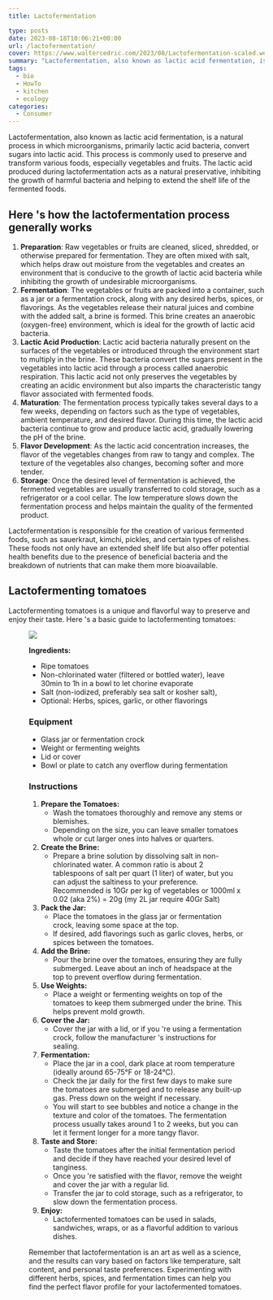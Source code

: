 ```yaml
---
title: Lactofermentation

type: posts
date: 2023-08-18T10:06:21+00:00
url: /lactofermentation/
cover: https://www.waltercedric.com/2023/08/Lactofermentation-scaled.webp
summary: "Lactofermentation, also known as lactic acid fermentation, is a natural process in which microorganisms, primarily lactic acid bacteria, convert sugars into lactic acid. This process is commonly used to preserve and transform various foods, especially vegetables and fruits. The lactic acid produced during lactofermentation acts as a natural preservative, inhibiting the growth of harmful bacteria and helping to extend the shelf life of the fermented foods."
tags:
  - bio
  - HowTo
  - kitchen
  - ecology
categories:
  - Consumer
---
```

Lactofermentation, also known as lactic acid fermentation, is a natural process in which microorganisms, primarily lactic acid bacteria, convert sugars into lactic acid. This process is commonly used to preserve and transform various foods, especially vegetables and fruits. The lactic acid produced during lactofermentation acts as a natural preservative, inhibiting the growth of harmful bacteria and helping to extend the shelf life of the fermented foods.

## Here 's how the lactofermentation process generally works

  1. **Preparation**: Raw vegetables or fruits are cleaned, sliced, shredded, or otherwise prepared for fermentation. They are often mixed with salt, which helps draw out moisture from the vegetables and creates an environment that is conducive to the growth of lactic acid bacteria while inhibiting the growth of undesirable microorganisms.
  2. **Fermentation**: The vegetables or fruits are packed into a container, such as a jar or a fermentation crock, along with any desired herbs, spices, or flavorings. As the vegetables release their natural juices and combine with the added salt, a brine is formed. This brine creates an anaerobic (oxygen-free) environment, which is ideal for the growth of lactic acid bacteria.
  3. **Lactic Acid Production**: Lactic acid bacteria naturally present on the surfaces of the vegetables or introduced through the environment start to multiply in the brine. These bacteria convert the sugars present in the vegetables into lactic acid through a process called anaerobic respiration. This lactic acid not only preserves the vegetables by creating an acidic environment but also imparts the characteristic tangy flavor associated with fermented foods.
  4. **Maturation**: The fermentation process typically takes several days to a few weeks, depending on factors such as the type of vegetables, ambient temperature, and desired flavor. During this time, the lactic acid bacteria continue to grow and produce lactic acid, gradually lowering the pH of the brine.
  5. **Flavor Development**: As the lactic acid concentration increases, the flavor of the vegetables changes from raw to tangy and complex. The texture of the vegetables also changes, becoming softer and more tender.
  6. **Storage**: Once the desired level of fermentation is achieved, the fermented vegetables are usually transferred to cold storage, such as a refrigerator or a cool cellar. The low temperature slows down the fermentation process and helps maintain the quality of the fermented product.

Lactofermentation is responsible for the creation of various fermented foods, such as sauerkraut, kimchi, pickles, and certain types of relishes. These foods not only have an extended shelf life but also offer potential health benefits due to the presence of beneficial bacteria and the breakdown of nutrients that can make them more bioavailable.

## Lactofermenting tomatoes

Lactofermenting tomatoes is a unique and flavorful way to preserve and enjoy their taste. Here 's a basic guide to lactofermenting tomatoes:<figure class="wp-block-image aligncenter size-large">

![](https://www.waltercedric.com/2023/08/Lactofermentation-tomatoes-1024x768.webp)

**Ingredients:**

  * Ripe tomatoes
  * Non-chlorinated water (filtered or bottled water), leave 30min to 1h in a bowl to let chorine evaporate
  * Salt (non-iodized, preferably sea salt or kosher salt),
  * Optional: Herbs, spices, garlic, or other flavorings

### **Equipment**

  * Glass jar or fermentation crock
  * Weight or fermenting weights
  * Lid or cover
  * Bowl or plate to catch any overflow during fermentation

### **Instructions**

  1. **Prepare the Tomatoes:**
      * Wash the tomatoes thoroughly and remove any stems or blemishes.
      * Depending on the size, you can leave smaller tomatoes whole or cut larger ones into halves or quarters.
  2. **Create the Brine:**
      * Prepare a brine solution by dissolving salt in non-chlorinated water. A common ratio is about 2 tablespoons of salt per quart (1 liter) of water, but you can adjust the saltiness to your preference. Recommended is 10Gr per kg of vegetables or 1000ml x 0.02 (aka 2%) = 20g (my 2L jar require 40Gr Salt)
  3. **Pack the Jar:**
      * Place the tomatoes in the glass jar or fermentation crock, leaving some space at the top.
      * If desired, add flavorings such as garlic cloves, herbs, or spices between the tomatoes.
  4. **Add the Brine:**
      * Pour the brine over the tomatoes, ensuring they are fully submerged. Leave about an inch of headspace at the top to prevent overflow during fermentation.
  5. **Use Weights:**
      * Place a weight or fermenting weights on top of the tomatoes to keep them submerged under the brine. This helps prevent mold growth.
  6. **Cover the Jar:**
      * Cover the jar with a lid, or if you 're using a fermentation crock, follow the manufacturer 's instructions for sealing.
  7. **Fermentation:**
      * Place the jar in a cool, dark place at room temperature (ideally around 65-75°F or 18-24°C).
      * Check the jar daily for the first few days to make sure the tomatoes are submerged and to release any built-up gas. Press down on the weight if necessary.
      * You will start to see bubbles and notice a change in the texture and color of the tomatoes. The fermentation process usually takes around 1 to 2 weeks, but you can let it ferment longer for a more tangy flavor.
  8. **Taste and Store:**
      * Taste the tomatoes after the initial fermentation period and decide if they have reached your desired level of tanginess.
      * Once you 're satisfied with the flavor, remove the weight and cover the jar with a regular lid.
      * Transfer the jar to cold storage, such as a refrigerator, to slow down the fermentation process.
  9. **Enjoy:**
      * Lactofermented tomatoes can be used in salads, sandwiches, wraps, or as a flavorful addition to various dishes.

Remember that lactofermentation is an art as well as a science, and the results can vary based on factors like temperature, salt content, and personal taste preferences. Experimenting with different herbs, spices, and fermentation times can help you find the perfect flavor profile for your lactofermented tomatoes.
